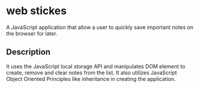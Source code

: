 # web stickes

A JavaScript application that allow a user to quickly save important notes on the browser for later. 

## Description

It uses the JavaScript local storage API and manipulates DOM element to create, remove and clear notes from the list. It also utilizes JavaScript Object Oriented Principles like inheritance in creating the application.

